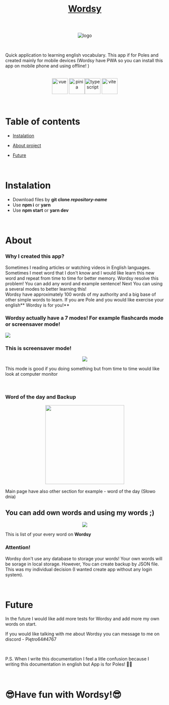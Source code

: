 # <p align="center">[Wordsy](wordsy-angielski.vercel.app)</p>

<br />


<p align="center"> <img src="https://user-images.githubusercontent.com/77500425/213708039-0cc10644-b61e-4735-8f1b-7322da8cb87f.png" title="logo" alt="logo"/></p>

<br />

Quick application to learning english vocabulary. This app if for Poles and created mainly for mobile devices (Wordsy have PWA so you can install this app on mobile phone and using offline! )</p>

<br />

<div align="center">

<img src="https://user-images.githubusercontent.com/77500425/213710589-41466a3d-923c-46ca-b39b-4e160408b1a9.png" alt="vue" height="50"  align="center" title="Vue" />
<img src="https://user-images.githubusercontent.com/77500425/213711265-db72039e-39a0-4715-9bfa-9105ed9fb421.svg" alt="pinia" height="50"  align="center" title="pinia" /><img src="https://user-images.githubusercontent.com/77500425/161311954-e03613e7-54b2-4d1b-ac2e-559f8c1e9f2d.png" alt="typescript" height="50"  align="center" title="TS"/>
<img src="https://user-images.githubusercontent.com/77500425/188862747-34d46b46-169f-4efe-b2d4-fc4265305c32.svg" alt="vite" height="50"  align="center" title="Vite" />
<p align="center"> 



</div>

<br />

# Table of contents
* [Instalation](#instalation)

* [About project](#about)

* [Future](#future)





<br />

# Instalation
- Download files by **git clone _repository-name_**
- Use **npm i** or **yarn**
- Use **npm start** or **yarn dev**


<br />

# About 

### Why I created this app?
Sometimes I reading articles or watching videos in English languages. Sometimes I meet word that I don't know and I would like learn this new word and repeat from time to time for better memory. Wordsy resolve this problem! You can add any word and example sentence! Next You can using a several modes to better learning this!
<br />
Wordsy have approximately 100 words of my authority and a big base of other simple words to learn. If you are Pole and you would like exercise your english** Wordsy is for you!**

### Wordsy actually have a 7 modes! For example flashcards mode or screensaver mode!

<img src="https://user-images.githubusercontent.com/77500425/213715332-973aabfa-bfa8-4363-b0bd-5060d4aa7c7e.png"/><p>



### This is screensaver mode!
 
<p align="center"> <img src="https://user-images.githubusercontent.com/77500425/213714360-9dd2fa02-d450-46e1-b8ec-e06206bc5ae3.png"/><p>

This mode is good if you doing something but from time to time would like look at computer monitor

<br />


### Word of the day and Backup
<p align="center"> <img src="https://user-images.githubusercontent.com/77500425/213715642-a4aaa813-68a1-4117-a9bf-3c4e194cc714.jpg" align="center" width="250px"/></p>

Main page have also other section for example - word of the day (Słowo dnia)

## You can add own words and using my words ;)

<p align="center"> <img src="https://user-images.githubusercontent.com/77500425/213718194-3bb2cca5-77b1-4107-af4f-fde295477ef2.png" align="center"/></p>

This is list of your every word on **Wordsy**


### Attention!

Wordsy don't use any database to storage your words! Your own words will be sorage in local storage. However, You can create backup by JSON file. This was my individual decision (I wanted create app without any login system).  





<br />

# Future

In the future I would like add more tests for Wordsy and add more my own words on start.  

If you would like talking with me about Wordsy you can message to me on discord - Piętro64#4767


<br />

P.S. When I write this documentation I feel a litle confusion because I writing this documentation in english but App is for Poles! 🤔🤔

<br />

# 😎Have fun with Wordsy!😎




